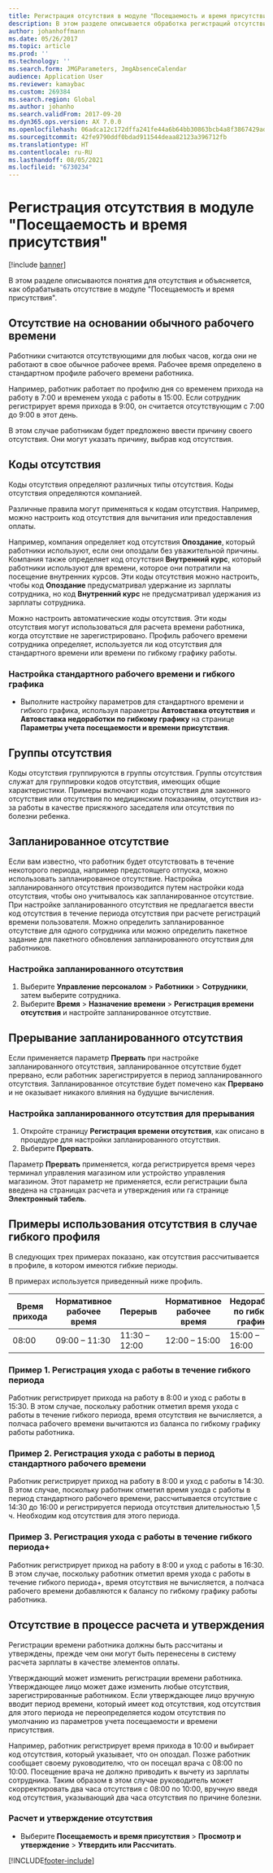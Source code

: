 ```yaml
---
title: Регистрация отсутствия в модуле "Посещаемость и время присутствия"
description: В этом разделе описывается обработка регистраций отсутствия в модуле "Посещаемость и время присутствия".
author: johanhoffmann
ms.date: 05/26/2017
ms.topic: article
ms.prod: ''
ms.technology: ''
ms.search.form: JMGParameters, JmgAbsenceCalendar
audience: Application User
ms.reviewer: kamaybac
ms.custom: 269384
ms.search.region: Global
ms.author: johanho
ms.search.validFrom: 2017-09-20
ms.dyn365.ops.version: AX 7.0.0
ms.openlocfilehash: 06adca12c172dffa241fe44a6b64bb30863bcb4a8f3867429ad10bc852efd7c3
ms.sourcegitcommit: 42fe9790ddf0bdad911544deaa82123a396712fb
ms.translationtype: HT
ms.contentlocale: ru-RU
ms.lasthandoff: 08/05/2021
ms.locfileid: "6730234"
---
```

# <a name="absence-registration-in-time-and-attendance"></a>Регистрация отсутствия в модуле "Посещаемость и время присутствия"

[!include [banner](../includes/banner.md)]

В этом разделе описываются понятия для отсутствия и объясняется, как обрабатывать отсутствие в модуле "Посещаемость и время присутствия".

## <a name="absence-that-is-based-on-regular-work-hours"></a>Отсутствие на основании обычного рабочего времени

Работники считаются отсутствующими для любых часов, когда они не работают в свое обычное рабочее время. Рабочее время определено в стандартном профиле рабочего времени работника.

Например, работник работает по профилю дня со временем прихода на работу в 7:00 и временем ухода с работы в 15:00. Если сотрудник регистрирует время прихода в 9:00, он считается отсутствующим с 7:00 до 9:00 в этот день.

В этом случае работникам будет предложено ввести причину своего отсутствия. Они могут указать причину, выбрав код отсутствия.

## <a name="absence-codes"></a>Коды отсутствия

Коды отсутствия определяют различных типы отсутствия. Коды отсутствия определяются компанией.

Различные правила могут применяться к кодам отсутствия. Например, можно настроить код отсутствия для вычитания или предоставления оплаты.

Например, компания определяет код отсутствия **Опоздание**, который работники используют, если они опоздали без уважительной причины. Компания также определяет код отсутствия **Внутренний курс**, который работники используют для времени, которое они потратили на посещение внутренних курсов. Эти коды отсутствия можно настроить, чтобы код **Опоздание** предусматривал удержание из зарплаты сотрудника, но код **Внутренний курс** не предусматривал удержания из зарплаты сотрудника.

Можно настроить автоматические коды отсутствия. Эти коды отсутствия могут использоваться для расчета времени работника, когда отсутствие не зарегистрировано. Профиль рабочего времени сотрудника определяет, используется ли код отсутствия для стандартного времени или времени по гибкому графику работы.

### <a name="set-up-standard-time-and-flex-time"></a>Настройка стандартного рабочего времени и гибкого графика

- Выполните настройку параметров для стандартного времени и гибкого графика, используя параметры **Автовставка отсутствия** и **Автовставка недоработки по гибкому графику** на странице **Параметры учета посещаемости и времени присутствия**.

## <a name="absence-groups"></a>Группы отсутствия

Коды отсутствия группируются в группы отсутствия. Группы отсутствия служат для группировки кодов отсутствия, имеющих общие характеристики. Примеры включают коды отсутствия для законного отсутствия или отсутствия по медицинским показаниям, отсутствия из-за работы в качестве присяжного заседателя или отсутствия по болезни ребенка.

## <a name="planned-absence"></a>Запланированное отсутствие

Если вам известно, что работник будет отсутствовать в течение некоторого периода, например предстоящего отпуска, можно использовать запланированное отсутствие. Настройка запланированного отсутствия производится путем настройки кода отсутствия, чтобы оно учитывалось как запланированное отсутствие. При настройке запланированного отсутствия не предлагается ввести код отсутствия в течение периода отсутствия при расчете регистраций времени пользователя. Можно определить запланированное отсутствие для одного сотрудника или можно определить пакетное задание для пакетного обновления запланированного отсутствия для работников.

### <a name="set-up-planned-absence"></a>Настройка запланированного отсутствия

1. Выберите **Управление персоналом** &gt; **Работники** &gt; **Сотрудники**, затем выберите сотрудника.
2. Выберите **Время** &gt; **Назначение времени** &gt; **Регистрация времени отсутствия** и настройте запланированное отсутствие.

## <a name="interrupted-planned-absence"></a>Прерывание запланированного отсутствия

Если применяется параметр **Прервать** при настройке запланированного отсутствия, запланированное отсутствие будет прервано, если работник зарегистрируется в период запланированного отсутствия. Запланированное отсутствие будет помечено как **Прервано** и не оказывает никакого влияния на будущие вычисления.

### <a name="set-up-a-planned-absence-for-interruption"></a>Настройка запланированного отсутствия для прерывания

1. Откройте страницу **Регистрация времени отсутствия**, как описано в процедуре для настройки запланированного отсутствия.
2. Выберите **Прервать**.

Параметр **Прервать** применяется, когда регистрируется время через терминал управления магазином или устройство управления магазином. Этот параметр не применяется, если регистрации была введена на страницах расчета и утверждения или га странице **Электронный табель**.

## <a name="examples-of-the-use-of-absence-in-a-flex-profile"></a>Примеры использования отсутствия в случае гибкого профиля

В следующих трех примерах показано, как отсутствия рассчитывается в профиле, в котором имеются гибкие периоды.

В примерах используется приведенный ниже профиль.

| Время прихода | Нормативное рабочее время    | Перерыв             | Нормативное рабочее время | Недоработка по гибкому графику-        | Время ухода | Переработка по гибкому графику        |
|----------|------------------|-------------------|---------------|--------------|-----------|--------------|
| 08:00     | 09:00 – 11:30 | 11:30 – 12:00 | 12:00 – 15:00 | 15:00 – 16:00 | 16:00      | 16:00 – 18:00 |

### <a name="example-1-signing-out-during-a-flex--period"></a>Пример 1. Регистрация ухода с работы в течение гибкого периода

Работник регистрирует прихода на работу в 8:00 и уход с работы в 15:30. В этом случае, поскольку работник отметил время ухода с работы в течение гибкого периода, время отсутствия не вычисляется, а полчаса рабочего времени вычитаются из баланса по гибкому графику работы работника.

### <a name="example-2-signing-out-in-during-standard-time-period"></a>Пример 2. Регистрация ухода с работы в период стандартного рабочего времени

Работник регистрирует приход на работу в 8:00 и уход с работы в 14:30. В этом случае, поскольку работник отметил время ухода с работы в период стандартного рабочего времени, рассчитывается отсутствие с 14:30 до 16:00 и регистрируется периода отсутствия длительностью 1,5 ч. Необходим код отсутствия для этого периода.

### <a name="example-3-signing-out-during-a-flex-period"></a>Пример 3. Регистрация ухода с работы в течение гибкого периода+

Работник регистрирует приход на работу в 8:00 и уход с работы в 16:30. В этом случае, поскольку работник отметил время ухода с работы в течение гибкого периода+, время отсутствия не вычисляется, а полчаса рабочего времени добавляются к балансу по гибкому графику работы работника.

## <a name="absence-in-the-calculation-and-approval-process"></a>Отсутствие в процессе расчета и утверждения

Регистрации времени работника должны быть рассчитаны и утверждены, прежде чем они могут быть перенесены в систему расчета зарплаты в качестве элементов оплаты.

Утверждающий может изменить регистрации времени работника. Утверждающее лицо может даже изменить любые отсутствия, зарегистрированные работником. Если утверждающее лицо вручную вводит период времени, который имеет код отсутствия, код отсутствия для этого периода не переопределяется кодом отсутствия по умолчанию из параметров учета посещаемости и времени присутствия.

Например, работник регистрирует время прихода в 10:00 и выбирает код отсутствия, который указывает, что он опоздал. Позже работник сообщает своему руководителю, что он посещал врача с 08:00 по 10:00. Посещение врача не должно приводить к вычету из зарплаты сотрудника. Таким образом в этом случае руководитель может скорректировать два часа отсутствия с 08:00 по 10:00, вручную введя код отсутствия, указывающий два часа отсутствия по причине болезни.

### <a name="calculate-and-approve-absence"></a>Расчет и утверждение отсутствия

- Выберите **Посещаемость и время присутствия** &gt; **Просмотр и утверждение** &gt; **Утвердить или Рассчитать**.


[!INCLUDE[footer-include](../../includes/footer-banner.md)]